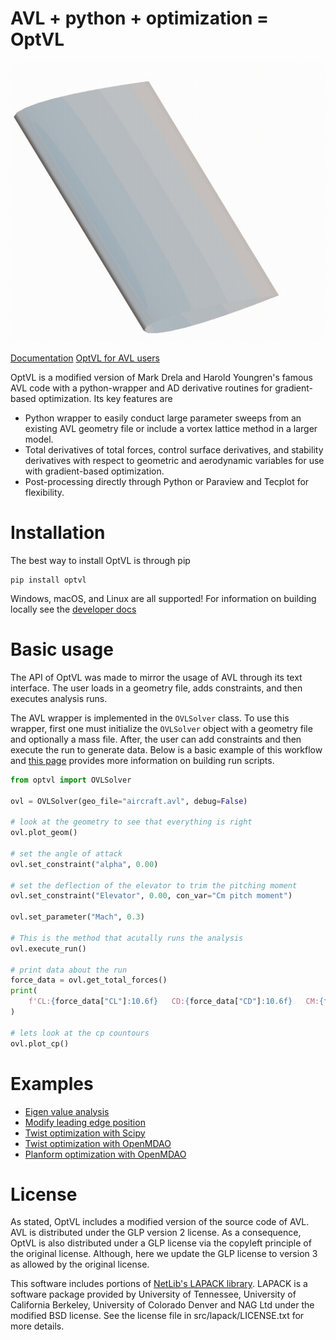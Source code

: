 # AVL + python + optimization = OptVL
<!-- ![iso cp view](docs/figures/aircraft_cp_iso.png) -->
![aircraft iso cp](docs/figures/opt_planform_animation.gif)

<!-- [![Downloads](https://static.pepy.tech/badge/optvl)](https://pepy.tech/project/optvl) -->
[Documentation](https://joanibal.github.io/OptVL/)
[OptVL for AVL users](https://joanibal.github.io/OptVL/optvl_api)

OptVL is a modified version of Mark Drela and Harold Youngren's famous AVL code with a python-wrapper and AD derivative routines for gradient-based optimization.
Its key features are
- Python wrapper to easily conduct large parameter sweeps from an existing AVL geometry file or include a vortex lattice method in a larger model.
- Total derivatives of total forces, control surface derivatives, and stability derivatives with respect to geometric and aerodynamic variables for use with gradient-based optimization.
- Post-processing directly through Python or Paraview and Tecplot for flexibility. 

# Installation
The best way to install OptVL is through pip
```
pip install optvl
```
Windows, macOS, and Linux are all supported!
For information on building locally see the [developer docs](https://joanibal.github.io/OptVL/building_optvl_locally/)

# Basic usage
The API of OptVL was made to mirror the usage of AVL through its text interface. 
The user loads in a geometry file, adds constraints, and then executes analysis runs.

The AVL wrapper is implemented in the `OVLSolver` class. 
To use this wrapper, first one must initialize the `OVLSolver` object with a geometry file and optionally a mass file. 
After, the user can add constraints and then execute the run to generate data. 
Below is a basic example of this workflow and [this page](https://joanibal.github.io/OptVL/making_a_script/) provides more information on building run scripts. 

```python
from optvl import OVLSolver

ovl = OVLSolver(geo_file="aircraft.avl", debug=False)

# look at the geometry to see that everything is right
ovl.plot_geom()

# set the angle of attack
ovl.set_constraint("alpha", 0.00)

# set the deflection of the elevator to trim the pitching moment
ovl.set_constraint("Elevator", 0.00, con_var="Cm pitch moment")

ovl.set_parameter("Mach", 0.3)

# This is the method that acutally runs the analysis
ovl.execute_run()

# print data about the run 
force_data = ovl.get_total_forces()
print(
    f'CL:{force_data["CL"]:10.6f}   CD:{force_data["CD"]:10.6f}   CM:{force_data["CM"]:10.6f}'
)

# lets look at the cp countours 
ovl.plot_cp()
```

# Examples
- [Eigen value analysis](https://joanibal.github.io/OptVL/modal_analysis/)
- [Modify leading edge position](https://joanibal.github.io/OptVL/parameter_sweeps/)
- [Twist optimization with Scipy](https://joanibal.github.io/OptVL/optimization_setup_scipy/)
- [Twist optimization with OpenMDAO](https://joanibal.github.io/OptVL/optimization_setup_om/)
- [Planform optimization with OpenMDAO](https://joanibal.github.io/OptVL/planform_optimization/)

# License

As stated, OptVL includes a modified version of the source code of AVL.
AVL is distributed under the GLP version 2 license.
As a consequence, OptVL is also distributed under a GLP license via the copyleft principle of the original license. 
Although, here we update the GLP license to version 3 as allowed by the original license. 

This software includes portions of [NetLib's LAPACK library](https://www.netlib.org/lapack/). LAPACK is a software package provided by University of Tennessee, University of California Berkeley, University of Colorado Denver and NAG Ltd under the modified BSD license.  See the license file in src/lapack/LICENSE.txt for more details.
